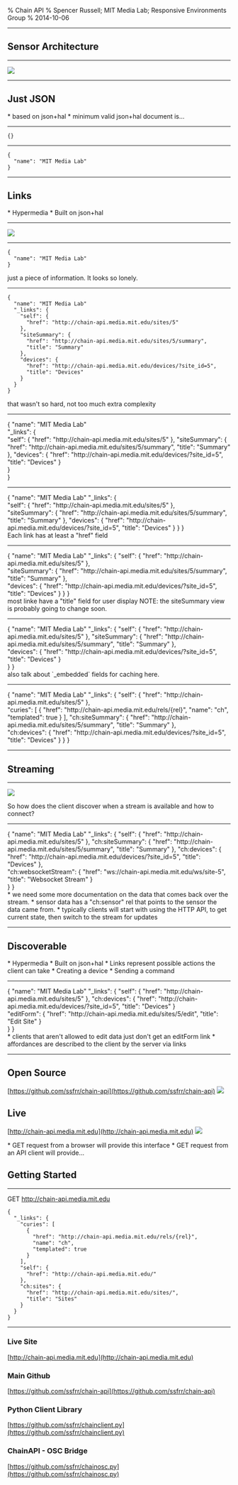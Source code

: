 % Chain API
% Spencer Russell; MIT Media Lab; Responsive Environments Group
% 2014-10-06

---

## Sensor Architecture

---

![](scope2.svg)

---

Just JSON
---------

<div class="notes">
* based on json+hal
* minimum valid json+hal document is...
</div>

---

    {}

---

    {
      "name": "MIT Media Lab"
    }

---

Links
-----

<div class="notes">
* Hypermedia
* Built on json+hal
</div>

---

![](resource_relations.svg)

---

    {
      "name": "MIT Media Lab"
    }

<div class="notes">
just a piece of information. It looks so lonely.
</div>

---


    {
      "name": "MIT Media Lab"
      "_links": {
        "self": {
          "href": "http://chain-api.media.mit.edu/sites/5"
        },
        "siteSummary": {
          "href": "http://chain-api.media.mit.edu/sites/5/summary",
          "title": "Summary"
        },
        "devices": {
          "href": "http://chain-api.media.mit.edu/devices/?site_id=5",
          "title": "Devices"
        }
      }
    }

<div class="notes">
that wasn't so hard, not too much extra complexity
</div>

---

<div class="dim">
    {
      "name": "MIT Media Lab"
</div>
      "_links": {
<div class="dim">
        "self": {
          "href": "http://chain-api.media.mit.edu/sites/5"
        },
        "siteSummary": {
          "href": "http://chain-api.media.mit.edu/sites/5/summary",
          "title": "Summary"
        },
        "devices": {
          "href": "http://chain-api.media.mit.edu/devices/?site_id=5",
          "title": "Devices"
        }
</div>
      }
<div class="dim">
    }
</div>

---

<div class="dim">
    {
      "name": "MIT Media Lab"
      "_links": {
</div>
        "self": {
          "href": "http://chain-api.media.mit.edu/sites/5"
        },
<div class="dim">
        "siteSummary": {
          "href": "http://chain-api.media.mit.edu/sites/5/summary",
          "title": "Summary"
        },
        "devices": {
          "href": "http://chain-api.media.mit.edu/devices/?site_id=5",
          "title": "Devices"
        }
      }
    }
</div>

<div class="notes">
Each link has at least a "href" field
</div>

---

<div class="dim">
    {
      "name": "MIT Media Lab"
      "_links": {
        "self": {
          "href": "http://chain-api.media.mit.edu/sites/5"
        },
</div>
        "siteSummary": {
          "href": "http://chain-api.media.mit.edu/sites/5/summary",
          "title": "Summary"
        },
<div class="dim">
        "devices": {
          "href": "http://chain-api.media.mit.edu/devices/?site_id=5",
          "title": "Devices"
        }
      }
    }
</div>

<div class="notes">
most linke have a "title" field for user display
NOTE: the siteSummary view is probably going to change soon.
</div>

---

<div class="dim">
    {
      "name": "MIT Media Lab"
      "_links": {
        "self": {
          "href": "http://chain-api.media.mit.edu/sites/5"
        },
        "siteSummary": {
          "href": "http://chain-api.media.mit.edu/sites/5/summary",
          "title": "Summary"
        },
</div>
        "devices": {
          "href": "http://chain-api.media.mit.edu/devices/?site_id=5",
          "title": "Devices"
        }
<div class="dim">
      }
    }
</div>

<div class="notes">
also talk about `_embedded` fields for caching here.
</div>

---

<div class="dim">
    {
      "name": "MIT Media Lab"
      "_links": {
        "self": {
          "href": "http://chain-api.media.mit.edu/sites/5"
        },
</div>
        "curies": [
          {
            "href": "http://chain-api.media.mit.edu/rels/{rel}",
            "name": "ch",
            "templated": true
          }
        ],
        "ch:siteSummary": {
          "href": "http://chain-api.media.mit.edu/sites/5/summary",
          "title": "Summary"
        },
<div class="dim">
        "ch:devices": {
          "href": "http://chain-api.media.mit.edu/devices/?site_id=5",
          "title": "Devices"
        }
      }
    }
</div>


---

Streaming
---------

---

![](streaming.svg)

<div class="notes">
So how does the client discover when a stream is available and how to connect?
</div>

---

<div class="dim">
    {
      "name": "MIT Media Lab"
      "_links": {
        "self": {
          "href": "http://chain-api.media.mit.edu/sites/5"
        },
        "ch:siteSummary": {
          "href": "http://chain-api.media.mit.edu/sites/5/summary",
          "title": "Summary"
        },
        "ch:devices": {
          "href": "http://chain-api.media.mit.edu/devices/?site_id=5",
          "title": "Devices"
        },
</div>
        "ch:websocketStream": {
          "href": "ws://chain-api.media.mit.edu/ws/site-5",
          "title": "Websocket Stream"
        }
<div class="dim">
      }
    }
</div>

<div class="notes">
* we need some more documentation on the data that comes back over the stream.
* sensor data has a "ch:sensor" rel that points to the sensor the data came from.
* typically clients will start with using the HTTP API, to get current state, then switch to the
  stream for updates
</div>

---

Discoverable
------------

<div class="notes">
* Hypermedia
* Built on json+hal
* Links represent possible actions the client can take
    * Creating a device
    * Sending a command
</div>

---

<div class="dim">
    {
      "name": "MIT Media Lab"
      "_links": {
        "self": {
          "href": "http://chain-api.media.mit.edu/sites/5"
        },
        "ch:devices": {
          "href": "http://chain-api.media.mit.edu/devices/?site_id=5",
          "title": "Devices"
        }
</div>
        "editForm": {
          "href": "http://chain-api.media.mit.edu/sites/5/edit",
          "title": "Edit Site"
        }
<div class="dim">
      }
    }
</div>

<div class="notes">
* clients that aren't allowed to edit data just don't get an editForm link
* affordances are described to the client by the server via links
</div>

---

Open Source
-----------

[https://github.com/ssfrr/chain-api](https://github.com/ssfrr/chain-api)
![](github_screen.png)

Live
----

[http://chain-api.media.mit.edu](http://chain-api.media.mit.edu)
![](chain_screen.png)

<div class="notes">
* GET request from a browser will provide this interface
* GET request from an API client will provide...
</div>


Getting Started
---------------

---

GET http://chain-api.media.mit.edu

    {
      "_links": {
        "curies": [
          {
            "href": "http://chain-api.media.mit.edu/rels/{rel}",
            "name": "ch",
            "templated": true
          }
        ],
        "self": {
          "href": "http://chain-api.media.mit.edu/"
        },
        "ch:sites": {
          "href": "http://chain-api.media.mit.edu/sites/",
          "title": "Sites"
        }
      }
    }

---

### Live Site

[http://chain-api.media.mit.edu](http://chain-api.media.mit.edu)

### Main Github

[https://github.com/ssfrr/chain-api](https://github.com/ssfrr/chain-api)

### Python Client Library

[https://github.com/ssfrr/chainclient.py](https://github.com/ssfrr/chainclient.py)

### ChainAPI - OSC Bridge

[https://github.com/ssfrr/chainosc.py](https://github.com/ssfrr/chainosc.py)
